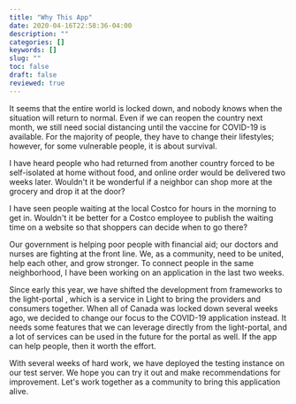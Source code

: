 ```yaml
---
title: "Why This App"
date: 2020-04-16T22:58:36-04:00
description: ""
categories: []
keywords: []
slug: ""
toc: false
draft: false
reviewed: true
---
```


It seems that the entire world is locked down, and nobody knows when the situation will return to normal. Even if we can reopen the country next month, we still need social distancing until the vaccine for COVID-19 is available. For the majority of people, they have to change their lifestyles; however, for some vulnerable people, it is about survival. 

I have heard people who had returned from another country forced to be self-isolated at home without food, and online order would be delivered two weeks later. Wouldn't it be wonderful if a neighbor can shop more at the grocery and drop it at the door?

I have seen people waiting at the local Costco for hours in the morning to get in. Wouldn't it be better for a Costco employee to publish the waiting time on a website so that shoppers can decide when to go there?

Our government is helping poor people with financial aid; our doctors and nurses are fighting at the front line. We, as a community, need to be united, help each other, and grow stronger. To connect people in the same neighborhood, I have been working on an application in the last two weeks. 

Since early this year, we have shifted the development from frameworks to the light-portal , which is a service in Light to bring the providers and consumers together. When all of Canada was locked down several weeks ago, we decided to change our focus to the COVID-19 application instead. It needs some features that we can leverage directly from the light-portal, and a lot of services can be used in the future for the portal as well. If the app can help people, then it worth the effort. 

With several weeks of hard work, we have deployed the testing instance on our test server. We hope you can try it out and make recommendations for improvement. Let's work together as a community to bring this application alive.  




